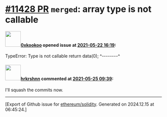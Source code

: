 # [\#11428 PR](https://github.com/ethereum/solidity/pull/11428) `merged`: array type is not callable

#### <img src="https://avatars.githubusercontent.com/u/28261876?u=81ddafd37a23aa16f1aaa6768fc525860b6100d8&v=4" width="50">[0xkookoo](https://github.com/0xkookoo) opened issue at [2021-05-22 16:19](https://github.com/ethereum/solidity/pull/11428):

TypeError: Type is not callable return data(0); ^--------^

#### <img src="https://avatars.githubusercontent.com/u/13174375?u=52d702cb6bec53b561afa293cf9cd53ef7a63924&v=4" width="50">[hrkrshnn](https://github.com/hrkrshnn) commented at [2021-05-25 09:39](https://github.com/ethereum/solidity/pull/11428#issuecomment-847718286):

I'll squash the commits now.


-------------------------------------------------------------------------------



[Export of Github issue for [ethereum/solidity](https://github.com/ethereum/solidity). Generated on 2024.12.15 at 06:45:24.]
